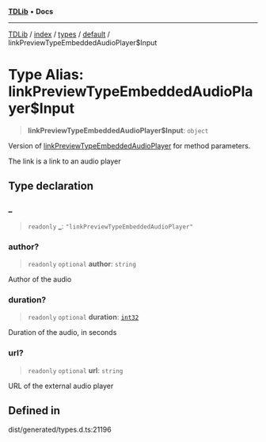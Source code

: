 [**TDLib**](../../../../../../README.md) • **Docs**

***

[TDLib](../../../../../../modules.md) / [index](../../../../../README.md) / [types](../../../README.md) / [default](../README.md) / linkPreviewTypeEmbeddedAudioPlayer$Input

# Type Alias: linkPreviewTypeEmbeddedAudioPlayer$Input

> **linkPreviewTypeEmbeddedAudioPlayer$Input**: `object`

Version of [linkPreviewTypeEmbeddedAudioPlayer](linkPreviewTypeEmbeddedAudioPlayer.md) for method parameters.

The link is a link to an audio player

## Type declaration

### \_

> `readonly` **\_**: `"linkPreviewTypeEmbeddedAudioPlayer"`

### author?

> `readonly` `optional` **author**: `string`

Author of the audio

### duration?

> `readonly` `optional` **duration**: [`int32`](int32-1.md)

Duration of the audio, in seconds

### url?

> `readonly` `optional` **url**: `string`

URL of the external audio player

## Defined in

dist/generated/types.d.ts:21196
